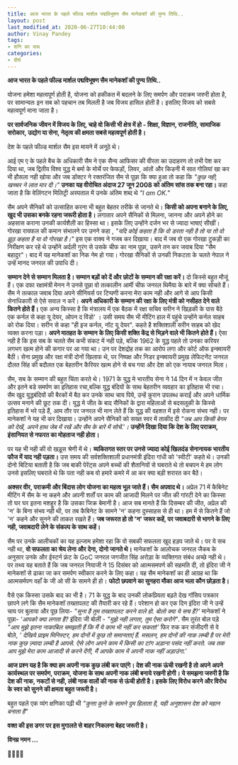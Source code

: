 ```yaml
---
title: आज भारत के पहले फील्ड मार्शल पद्मविभूषण सैम मानेकशॉ की पुण्य तिथि..
layout: post
last_modified_at: 2020-06-27T10:44:00
author: Vinay Pandey
tags:
- शनि का सच
categories:
- दीर्घ
---
```

**आज भारत के पहले फील्ड मार्शल पद्मविभूषण सैम मानेकशॉ की पुण्य तिथि..**

योजना हमेशा महत्वपूर्ण होती है, 
योजना को हकीकत में बदलने के लिए समर्पण और पराक्रम जरुरी होता है,
पर सामान्यतः इन सब को पहचान तब मिलती है जब विजय हासिल होती है। इसलिए विजय को सबसे महत्वपूर्ण माना जाता है।

**पर सार्वजनिक जीवन में विजय के लिए, चाहे वो किसी भी क्षेत्र में हो - शिक्षा, विज्ञान, राजनीति, सामाजिक सरोकार, उद्योग या सेना, नेतृत्व की क्षमता सबसे महत्वपूर्ण होती है।**

देश के पहले फील्ड मार्शल सैम इस मायने में अनूठे थे।

आई एम ए के पहले बैच के अधिकारी सैम ने एक सैन्य आफिसर की वीरता का उदाहरण तो तभी पेश कर दिया था, जब द्वितीय विश्व युद्ध मे बर्मा के मोर्चे पर फेफड़ों, लिवर, आंतों और किडनी में सात गोलियां खा कर भी हौसला नही खोया और जब डॉक्टर ने रक्तरंजित सैम से पूछा कि क्या हुआ तो कहा कि *"कुछ नही, खच्चर ने लात मार दी।"* **उनका यह वीरोचित अंदाज 27 जून 2008 को अंतिम सांस तक बना रहा।** कहा जाता है कि वेलिंगटन मिलिट्री अस्पताल में उनके अंतिम शब्द थे *"I am OK."*

सैम अपने सैनिकों को उत्साहित करना भी बहुत बेहतर तरीके से जानते थे। **किसी को अपना बनाने के लिए, खुद भी उसका बनके रहना जरूरी होता है।** लगातार अपने सैनिकों से मिलना,  जानना और अपने होने का अहसास कराना उनकी कार्यशैली का हिस्सा था। इसके लिए उन्होंने दर्जन भर से ज्यादा भाषाएं सीखीं। गोरखा रायफल की कमान संभालने पर उनने कहा , *"यदि कोई कहता है कि वो डरता नही है तो या तो वो झूठ कहता है या वो गोरखा है।"* इस एक वाक्य ने गजब कर दिखाया। बाद में जब वो एक गोरखा टुकड़ी का निरीक्षण कर रहे थे उन्होंने अर्दली गुरंग से उसके चीफ का नाम पूछा, उसने तन कर जवाब दिया "सैम बहादुर"। बाद में यह मानेकशॉ का निक नेम हो गया। गोरखा सैनिकों से उनकी निकटता के चलते नेपाल ने उन्हें मानद जनरल की उपाधि दी।

**सम्मान देने से सम्मान मिलता है। सम्मान बड़ों को दें और छोटों के सम्मान की रक्षा करें।** दो किस्से बहुत मौजूं हैं। एक दफा रक्षामंत्री मेनन ने उनसे पूछा वो तत्कालीन आर्मी चीफ जनरल थिमैया के बारे में क्या सोचते हैं। सैम ने तत्काल जवाब दिया अपने सीनियर्स पर टिप्पणी करना मेरा काम नही और आगे से आप किसी सेनाधिकारी से ऐसे सवाल न करें। **अपने अधिकारी के सम्मान की रक्षा के लिए मंत्री को नसीहत देने वाले कितने होते हैं।** एक अन्य किस्सा है कि मंत्रालय में एक बैठक में रक्षा सचिव सरीन ने खिड़की के पास बैठे एक कर्नल से कहा यू देयर, ओपन द विंडो' । उसी समय सैम भी मीटिंग हाल में पहुंचे उन्होंने कर्नल साहब को रोक दिया। सरीन से कहा "ही इज कर्नल, नॉट यू देयर". कहते है शक्तिशाली सरीन साहब को खेद व्यक्त करना पड़ा। **अपने मातहत के सम्मान के लिए किसी शक्ति केंद्र से भिड़ने वाले भी कितने होते हैं।** ऐसा नही है कि इस सब के चलते सैम कभी संकट में नही पड़े, बल्कि 1962 के युद्ध पहले तो उनका करियर लगभग खत्म होने की कगार पर आ गया था। उन पर देशद्रोह तक का आरोप लगा और कोर्ट ऑफ इन्क्वायरी बैठी। सेना प्रमुख और रक्षा मंत्री दोनों खिलाफ थे, पर निष्पक्ष और निडर इन्क्वायरी प्रमुख लेफिटनेंट जनरल दौलत सिंह की बदौलत एक बेहतरीन कैरियर खत्म होने से बच गया और देश को एक नायाब जनरल मिला। 

सैम, सब के सम्मान की बहुत चिंता करते थे। 1971 के युद्ध मे भारतीय सेना ने 14 दिन में न केवल जीत और इतने बडे समर्पण का इतिहास रचा,बल्कि युद्ध बंदियों के साथ बेहतरीन व्यवहार का इतिहास भी रचा। सैम खुद युद्धबंदियों की बैरकों में बैठ कर उनके साथ चाय पिये, उन्हें कुरान उपलब्ध कराईं और अपने धार्मिक उत्सव मनाने की छूट तक दी।  युद्ध मे जीत के बाद सैनिकों के द्वारा महिलाओं से बदसलूकी के किस्से इतिहास में भरे पड़े हैं, आम तौर पर जनरल भी मान लेते हैं कि युद्ध की वहशत में इसे रोकना संभव नही। पर मानेकशॉ  ने यह भी कर दिखाया। उन्होंने अपने सैनिकों को सख्त स्वर में ताकीद दी *"जब आप किसी बेगम को देखें, अपने हाथ जेब में रखें और सैम के बारे में सोचें.'।* **उन्होंने दिखा दिया कि देश के लिए पराक्रम, इंसानियत से नफरत का मोहताज नही होता।**

पर यह भी नही की वो खड़ूस श्रेणी में थे। **व्यकितगत स्तर पर उनसे ज्यादा कोई खिलदंड सेनानायक भारतीय फौज में याद नही पड़ता।** उस समय की सर्वशक्तिशाली प्रधानमंत्री इंदिरा गांधी को 'स्वीटी' कहते थे। उनकी दोनो बिटिया बताती है कि जब बाकी पेरेंट्स अपने बच्चों की शैतानियों से घबराते थे तो बचपन मे हम लोग उनसे इसलिए घबराते थे  कि पता नही कब वो हमारे कमरे में आ कर क्या बड़ी शरारत कर बैठें। 

**अक्सर वीर, पराक्रमी और बिंदास लोग योजना का महत्व भूल जाते हैं। सैम अपवाद थे।** अप्रेल 71 में कैबिनेट मीटिंग में सैम के ना कहने और अपनी शर्तों पर काम की आजादी मिलने पर जीत की गांरटी देने का किस्सा तो घर घर इतना मशहूर है कि उसका जिक्र बेमानी है। आज सब मानते हैं कि दिसम्बर की जीत, अप्रेल की 'न' के बिना संभव नही थी, पर तब कैबिनेट के सामने 'न' कहना दुस्साहस से ही था। हम में से कितने हैं जो 'न' कहने और सुनने की ताकत रखते हैं। **जब जरूरत हो तो 'न' जरूर कहें, पर जवाबदारी से भागने के लिए नही, जवाबदारी लेने के संकल्प के साथ कहें।**

सैम पर उनके आलीचकों का यह इल्जाम हमेशा रहा कि वो सबकी सफलता खुद हड़प जाते थे। पर ये सच नही था, **वो सफलता का श्रेय लेना और देना, दोनो जानते थे।** मानेकशॉ के आलोचक जनरल जैकब के अनुसार उनके और ईस्टर्न  फ्रंट के GoC जनरल जगजीत सिंह अरोड़ा के व्यक्तिगत संबंध अच्छे नही थे। पर तथ्य यह बताते हैं कि जब जनरल नियाजी ने 15 दिसंबर को आत्मसमपर्ण की सहमति दी, तो इंदिरा जी ने मानेकशॉ से ढाका जा कर समर्पण स्वीकार करने के लिए कहा। यह सैम मानेकशॉ का ही आग्रह था कि आत्मसर्मपण वहाँ के जी ओ सी के सामने ही हो। **फोटो छपवाने का सुनहरा मौका आज भला कौन छोड़ता है।** 

वैसे एक किस्सा उसके बाद का भी है। 71 के युद्ध के बाद उनकी लोकप्रियता बढ़ते देख गॉसिप पत्रकार छापने लगे कि सैम मानेकशॉ तख्तापलट की तैयारी कर रहे हैं। परेशान हो कर एक दिन इंदिरा जी ने उन्हें चाय पर बुलाया और पूछ लिया- *"सुना है तुम तख्तापलट करने वाले हो. बोलो क्या ये सच है?’*  मानेकशॉ ने पूछा- *‘आपको क्या लगता है?* इंदिरा जी बोलीं - *"मुझे नही लगता, तुम ऐसा करोगे"*. सैम तुरंत बोल पड़े  *"आप मुझे इतना नाकाबिल समझती हैं कि मैं ये काम भी नहीं कर सकता!’* फिर रुक कर संजीदगी से वे बोले, *’ देखिये प्राइम मिनिस्टर, हम दोनों में कुछ तो समानताएं हैं. मसलन, हम दोनों की नाक लम्बी है पर मेरी नाक कुछ ज़्यादा लम्बी है आपसे. ऐसे लोग अपने काम में किसी का टांग अड़ाना पसंद नहीं करते. जब तक आप मुझे मेरा काम आजादी से करने देंगी, मैं आपके काम में अपनी नाक नहीं अड़ाउंगा.’*

**आज प्रश्न यह है कि क्या हम अपनी नाक कुछ लंबी कर पाएंगे।  देश की नाक ऊंची रखनी है तो अपने अपने कार्यस्थल पर समर्पण, पराक्रम, योजना के साथ अपनी नाक लंबी बनाये रखनी होगी। ये समझना जरुरी है कि देश की नाक, नकटों से नही, लंबी नाक वालों की नाक से ऊंची होती है। इसके लिए विरोध करने और विरोध के स्वर को सुनने की क्षमता बहुत जरूरी है।**

बहुत पहले एक व्यंग क्षणिका पढ़ी थी 
*"कुत्ता कुत्ते के सामने दुम हिलाता है,*
*यही अनुशासन देश को महान बनाता है"*

**वक्त की इस डगर पर इस मुगालते से बाहर निकलना बेहद जरूरी है।**

**विनम्र नमन ...**

🙏🌷🌷🙏


